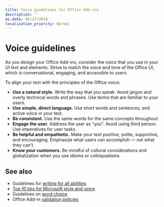 ```yaml
---
title: Voice guidelines for Office Add-ins
description: ''
ms.date: 06/27/2018
localization_priority: Normal
---
```


# Voice guidelines

As you design your Office Add-ins, consider the voice that you use in your UI text and elements. Strive to match the voice and tone of the Office UI, which is conversational, engaging, and accessible to users. 

To align your text with the principles of the Office voice:

- **Use a natural style.** Write the way that you speak. Avoid jargon and overly technical words and phrases. Use terms that are familiar to your users.
- **Use simple, direct language.** Use short words and sentences, and active voice in your text. 
- **Be consistent.** Use the same words for the same concepts throughout.
- **Engage the user.** Address the user as "you". Avoid using third person. Use imperatives for user tasks.
- **Be helpful and empathetic.** Make your text positive, polite, supportive, and encouraging. Emphasize what users can accomplish ― not what they can't.
- **Know your customers.** Be mindful of cultural considerations and globalization when you use idioms or colloquialisms.

## See also

- Guidelines for [writing for all abilities](https://docs.microsoft.com/style-guide/accessibility/writing-all-abilities)
- [Top 10 tips for Microsoft style and voice](https://docs.microsoft.com/style-guide/top-10-tips-style-voice)
- Guidelines on [word choice](https://docs.microsoft.com/style-guide/word-choice/)
-  Office Add-in [validation policies](https://docs.microsoft.com/office/dev/store/validation-policies)
